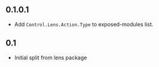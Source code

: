 0.1.0.1
---
* Add `Control.Lens.Action.Type` to exposed-modules list.

0.1
----
* Initial split from lens package
